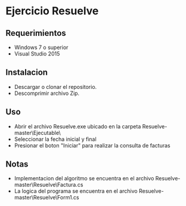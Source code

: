 <p align="center">
<h1>Ejercicio Resuelve</h1>
</p>

## Requerimientos

- Windows 7 o superior
- Visual Studio 2015

## Instalacion

- Descargar o clonar el repositorio.
- Descomprimir archivo Zip.

## Uso

- Abrir el archivo Resuelve.exe ubicado en la carpeta Resuelve-master\Ejecutable\
- Seleccionar la fecha inicial y final
- Presionar el boton "Iniciar" para realizar la consulta de facturas

## Notas

- Implementacion del algoritmo se encuentra en el archivo Resuelve-master\Resuelve\Factura.cs
- La logica del programa se encuentra en el archivo Resuelve-master\Resuelve\Form1.cs